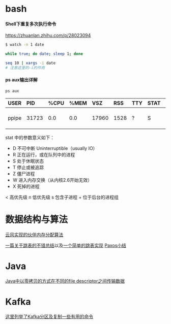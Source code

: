 # bash

#### Shell下重复多次执行命令

https://zhuanlan.zhihu.com/p/28023094

```bash
$ watch -n 1 date
```

```bash
while true; do date; sleep 1; done
```

```bash
seq 10 | xargs -i date
# 注意这里的-i的作用
```



#### ps aux输出详解

`ps aux`

| USER  | PID   | %CPU | %MEM | VSZ   | RSS  | TTY  | STAT | START | TIME | COMMAND                                                      |
| :---- | :---- | :--- | :--- | :---- | :--- | :--- | :--- | :---- | :--- | :----------------------------------------------------------- |
| ppipe | 31723 | 0.0  | 0.0  | 17960 | 1528 | ?    | S    | May20 | 0:03 | rsync -avzL 218.244.142.25::output_25 /datayes/pipeline/newsCrawler/data_25/ |
stat 中的参数意义如下：
   - D 不可中断 Uninterruptible（usually IO）
   - R 正在运行，或在队列中的进程
   - S 处于休眠状态
   - T 停止或被追踪
   - Z 僵尸进程
   - W 进入内存交换（从内核2.6开始无效）
   - X   死掉的进程

< 高优先级 
n   低优先级
s   包含子进程
\+   位于后台的进程组



# 数据结构与算法

[云风实现的伙伴内存分配算法](https://github.com/cloudwu/buddy)

[一篇关于跳表的不错总结](http://zhangtielei.com/posts/blog-redis-skiplist.html)以及[一个简单的跳表实现](https://github.com/begeekmyfriend/skiplist/blob/master/skiplist.h)
[Paxos小结](http://drmingdrmer.github.io/post-res/paxos-slide/pdf/paxos.html)



# Java

[Java中以零拷贝的方式在不同的file descriptor之间传输数据](https://www.ibm.com/developerworks/linux/library/j-zerocopy/)



# Kafka

[这里列举了Kafka分区及复制一些有用的命令](https://cwiki.apache.org/confluence/display/KAFKA/Replication+tools#Replicationtools-5.AddPartitionTool)



